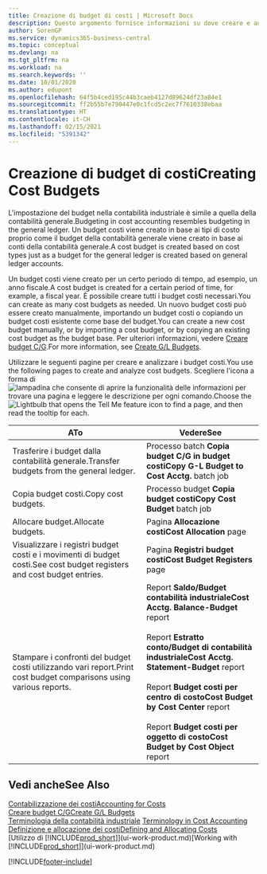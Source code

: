 ```yaml
---
title: Creazione di budget di costi | Microsoft Docs
description: Questo argomento fornisce informazioni su dove creare e analizzare budget costi.
author: SorenGP
ms.service: dynamics365-business-central
ms.topic: conceptual
ms.devlang: na
ms.tgt_pltfrm: na
ms.workload: na
ms.search.keywords: ''
ms.date: 10/01/2020
ms.author: edupont
ms.openlocfilehash: 64f5b4ced195c44b3caeb4127d89624df23a84e1
ms.sourcegitcommit: ff2b55b7e790447e0c1fcd5c2ec7f7610338ebaa
ms.translationtype: HT
ms.contentlocale: it-CH
ms.lasthandoff: 02/15/2021
ms.locfileid: "5391342"
---
```

# <a name="creating-cost-budgets"></a><span data-ttu-id="66d78-103">Creazione di budget di costi</span><span class="sxs-lookup"><span data-stu-id="66d78-103">Creating Cost Budgets</span></span>
<span data-ttu-id="66d78-104">L'impostazione del budget nella contabilità industriale è simile a quella della contabilità generale.</span><span class="sxs-lookup"><span data-stu-id="66d78-104">Budgeting in cost accounting resembles budgeting in the general ledger.</span></span> <span data-ttu-id="66d78-105">Un budget costi viene creato in base ai tipi di costo proprio come il budget della contabilità generale viene creato in base ai conti della contabilità generale.</span><span class="sxs-lookup"><span data-stu-id="66d78-105">A cost budget is created based on cost types just as a budget for the general ledger is created based on general ledger accounts.</span></span>  

<span data-ttu-id="66d78-106">Un budget costi viene creato per un certo periodo di tempo, ad esempio, un anno fiscale.</span><span class="sxs-lookup"><span data-stu-id="66d78-106">A cost budget is created for a certain period of time, for example, a fiscal year.</span></span> <span data-ttu-id="66d78-107">È possibile creare tutti i budget costi necessari.</span><span class="sxs-lookup"><span data-stu-id="66d78-107">You can create as many cost budgets as needed.</span></span> <span data-ttu-id="66d78-108">Un nuovo budget costi può essere creato manualmente, importando un budget costi o copiando un budget costi esistente come base del budget.</span><span class="sxs-lookup"><span data-stu-id="66d78-108">You can create a new cost budget manually, or by importing a cost budget, or by copying an existing cost budget as the budget base.</span></span> <span data-ttu-id="66d78-109">Per ulteriori informazioni, vedere [Creare budget C/G](finance-how-create-budgets.md).</span><span class="sxs-lookup"><span data-stu-id="66d78-109">For more information, see [Create G/L Budgets](finance-how-create-budgets.md).</span></span>

<span data-ttu-id="66d78-110">Utilizzare le seguenti pagine per creare e analizzare i budget costi.</span><span class="sxs-lookup"><span data-stu-id="66d78-110">You use the following pages to create and analyze cost budgets.</span></span> <span data-ttu-id="66d78-111">Scegliere l'icona a forma di ![lampadina che consente di aprire la funzionalità delle informazioni](media/ui-search/search_small.png "Informazioni sull'operazione che si desidera eseguire") per trovare una pagina e leggere le descrizione per ogni comando.</span><span class="sxs-lookup"><span data-stu-id="66d78-111">Choose the ![Lightbulb that opens the Tell Me feature](media/ui-search/search_small.png "Tell me what you want to do") icon to find a page, and then read the tooltip for each.</span></span>

|<span data-ttu-id="66d78-112">A</span><span class="sxs-lookup"><span data-stu-id="66d78-112">To</span></span>|<span data-ttu-id="66d78-113">Vedere</span><span class="sxs-lookup"><span data-stu-id="66d78-113">See</span></span>|  
|--------|---------|  
|<span data-ttu-id="66d78-114">Trasferire i budget dalla contabilità generale.</span><span class="sxs-lookup"><span data-stu-id="66d78-114">Transfer budgets from the general ledger.</span></span>|<span data-ttu-id="66d78-115">Processo batch **Copia budget C/G in budget costi**</span><span class="sxs-lookup"><span data-stu-id="66d78-115">**Copy G-L Budget to Cost Acctg.** batch job</span></span>|  
|<span data-ttu-id="66d78-116">Copia budget costi.</span><span class="sxs-lookup"><span data-stu-id="66d78-116">Copy cost budgets.</span></span>|<span data-ttu-id="66d78-117">Processo budget **Copia budget costi**</span><span class="sxs-lookup"><span data-stu-id="66d78-117">**Copy Cost Budget** batch job</span></span>|  
|<span data-ttu-id="66d78-118">Allocare budget.</span><span class="sxs-lookup"><span data-stu-id="66d78-118">Allocate budgets.</span></span>|<span data-ttu-id="66d78-119">Pagina **Allocazione costi**</span><span class="sxs-lookup"><span data-stu-id="66d78-119">**Cost Allocation** page</span></span>|  
|<span data-ttu-id="66d78-120">Visualizzare i registri budget costi e i movimenti di budget costi.</span><span class="sxs-lookup"><span data-stu-id="66d78-120">See cost budget registers and cost budget entries.</span></span>|<span data-ttu-id="66d78-121">Pagina **Registri budget costi**</span><span class="sxs-lookup"><span data-stu-id="66d78-121">**Cost Budget Registers** page</span></span>|  
|<span data-ttu-id="66d78-122">Stampare i confronti del budget costi utilizzando vari report.</span><span class="sxs-lookup"><span data-stu-id="66d78-122">Print cost budget comparisons using various reports.</span></span>|<span data-ttu-id="66d78-123">Report **Saldo/Budget contabilità industriale**</span><span class="sxs-lookup"><span data-stu-id="66d78-123">**Cost Acctg. Balance-Budget** report</span></span><br /><br /> <span data-ttu-id="66d78-124">Report **Estratto conto/Budget di contabilità industriale**</span><span class="sxs-lookup"><span data-stu-id="66d78-124">**Cost Acctg. Statement-Budget** report</span></span><br /><br /> <span data-ttu-id="66d78-125">Report **Budget costi per centro di costo**</span><span class="sxs-lookup"><span data-stu-id="66d78-125">**Cost Budget by Cost Center** report</span></span><br /><br /> <span data-ttu-id="66d78-126">Report **Budget costi per oggetto di costo**</span><span class="sxs-lookup"><span data-stu-id="66d78-126">**Cost Budget by Cost Object** report</span></span>|  

## <a name="see-also"></a><span data-ttu-id="66d78-127">Vedi anche</span><span class="sxs-lookup"><span data-stu-id="66d78-127">See Also</span></span>  
[<span data-ttu-id="66d78-128">Contabilizzazione dei costi</span><span class="sxs-lookup"><span data-stu-id="66d78-128">Accounting for Costs</span></span>](finance-manage-cost-accounting.md)  
[<span data-ttu-id="66d78-129">Creare budget C/G</span><span class="sxs-lookup"><span data-stu-id="66d78-129">Create G/L Budgets</span></span>](finance-how-create-budgets.md)  
<span data-ttu-id="66d78-130">[Terminologia della contabilità industriale](finance-terminology-in-cost-accounting.md) </span><span class="sxs-lookup"><span data-stu-id="66d78-130">[Terminology in Cost Accounting](finance-terminology-in-cost-accounting.md) </span></span>  
[<span data-ttu-id="66d78-131">Definizione e allocazione dei costi</span><span class="sxs-lookup"><span data-stu-id="66d78-131">Defining and Allocating Costs</span></span>](finance-define-and-allocate-costs.md)  
<span data-ttu-id="66d78-132">[Utilizzo di [!INCLUDE[prod_short](includes/prod_short.md)]](ui-work-product.md)</span><span class="sxs-lookup"><span data-stu-id="66d78-132">[Working with [!INCLUDE[prod_short](includes/prod_short.md)]](ui-work-product.md)</span></span>


[!INCLUDE[footer-include](includes/footer-banner.md)]